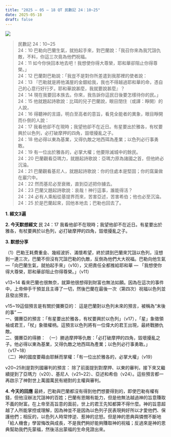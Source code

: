 ```yaml
---
title: "2025 – 05 – 18 QT 民數記 24：10~25"
date: 2025-05-18
draft: false
---
```


![](/images/qt.jpg)
> 民數記 24：10\~25  
> 24：10 巴勒向巴蘭生氣，就拍起手來，對巴蘭說：「我召你來為我咒詛仇敵，不料，你這三次竟為他們祝福。  
> 24：11 如今你快回本地去吧！我想使你得大尊榮，耶和華卻阻止你得尊榮。」  
> 24：12 巴蘭對巴勒說：「我豈不是對你所差遣到我那裡的使者說：  
> 24：13 『巴勒就是將他滿屋的金銀給我，我也不得越過耶和華的命，憑自己的心意行好行歹。耶和華說甚麼，我就要說甚麼』？  
> 24：14 現在我要回本族去。你來，我告訴你這民日後要怎樣待你的民。」  
> 24：15 他就題起詩歌說：比珥的兒子巴蘭說，眼目閉住（或譯：睜開）的人說，  
> 24：16 得聽神的言語，明白至高者的意旨，看見全能者的異象，眼目睜開而仆倒的人說：  
> 24：17 我看他卻不在現時；我望他卻不在近日。有星要出於雅各，有杖要興於以色列，必打破摩押的四角，毀壞擾亂之子。  
> 24：18 他必得以東為基業，又得仇敵之地西珥為產業；以色列必行事勇敢。  
> 24：19 有一位出於雅各的，必掌大權；他要除滅城中的餘民。  
> 24：20 巴蘭觀看亞瑪力，就題起詩歌說：亞瑪力原為諸國之首，但他終必沉淪。  
> 24：21 巴蘭觀看基尼人，就題起詩歌說：你的住處本是堅固；你的窩巢做在巖穴中。  
> 24：22 然而基尼必至衰微，直到亞述把你擄去。  
> 24：23 巴蘭又題起詩歌說：哀哉！神行這事，誰能得活？  
> 24：24 必有人乘船從基提界而來，苦害亞述，苦害希伯；他也必至沉淪。  
> 24：25 於是巴蘭起來，回他本地去；巴勒也回去了。  



**1.  經文3遍**



**2. 今天默想經文**
民 24：17 我看他卻不在現時；我望他卻不在近日。有星要出於雅各，有杖要興於以色列，必打破摩押的四角，毀壞擾亂之子。

**3. 默想分享**

（1）巴勒王耗費重金、幾經波折、滿懷希望，終於請到巴蘭來咒詛以色列，沒想到一連三次，巴蘭不但沒有咒詛巴勒的仇敵，反倒為他們大大祝福。巴勒向他生氣 —「向巴蘭生氣，就拍起手來」（v10），又把責任全都推給耶和華 — 「我想使你得大尊榮，耶和華卻阻止你得尊榮。」（v11）

v13\~14 看來巴蘭也很無奈，就算他很想得到財富也無法如願。因為在這次的事件中，上帝伸手干預並且主導了一切，然後巴蘭在最後一次（第四次）祝福以色列並且發出預言。

v15\~19這個預言是有關於彌賽亞的：
這是巴蘭對以色列未來的預言，被稱為“末後的事” —   
一、彌賽亞的預言：「有星要出於雅各，有杖要興於以色列」（v17），「星」象徵領袖或君王，「杖」象徵權柄。這預言以色列將有一位偉大的君王出現，最終戰勝仇敵。  
二、彌賽亞的得勝：
（一）勝過摩押等仇敵：「必打破摩押的四角，毀壞擾亂之子。他必得以東為基業，又得仇敵之地西珥為產業；以色列必行事勇敢。」（v17\~18）  
（二）神的國度要藉由耶穌而掌權：「有一位出於雅各的，必掌大權」（v19）

v20\~25則是對列國審判的預言：
除了前面提到對摩押、以東的審判，接下來又繼續提到了亞瑪力（v20）、基尼人（v21\~22）、亞述和希伯（v24）。這些預言都一再啟示了神對世上萬國萬民有絕對的主權與審判。

**4. 今天的回應**
最終，巴勒與巴蘭都沒有得到他們想要得到的，即使巴勒有權有錢，但他沒辦法咒詛神的百姓；巴蘭有恩賜有能力，但是他無法越過神的旨意賺取不義的財富。在上帝至高旨意的面前，世上的君王先知都算不得什麼。神的旨意超越了人所能掌控或理解，因為神並不是因為以色列子民表現夠好所以才愛他們、保護他們；相反的，以色列人時常悖逆、惹神的忿怒。但是神的恩典與憐憫不斷地「給人機會」學習悔改與成長，不是我們夠好能夠賺取神的祝福；反過來是神的恩典幫助我們先蒙福，然後活出蒙福的生命見證出來。



